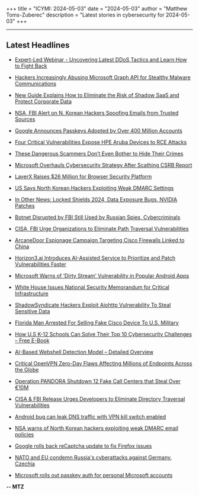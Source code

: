 +++
title = "ICYMI: 2024-05-03"
date = "2024-05-03"
author = "Matthew Toms-Zuberec"
description = "Latest stories in cybersecurity for 2024-05-03"
+++

---------------------------------------------------------------------------
## Latest Headlines
- [Expert-Led Webinar - Uncovering Latest DDoS Tactics and Learn How to Fight Back](https://thehackernews.com/2024/05/expert-led-webinar-learn-latest-ddos.html)

- [Hackers Increasingly Abusing Microsoft Graph API for Stealthy Malware Communications](https://thehackernews.com/2024/05/hackers-increasingly-abusing-microsoft.html)

- [New Guide Explains How to Eliminate the Risk of Shadow SaaS and Protect Corporate Data](https://thehackernews.com/2024/05/new-guide-explains-how-to-eliminate.html)

- [NSA, FBI Alert on N. Korean Hackers Spoofing Emails from Trusted Sources](https://thehackernews.com/2024/05/nsa-fbi-alert-on-n-korean-hackers.html)

- [Google Announces Passkeys Adopted by Over 400 Million Accounts](https://thehackernews.com/2024/05/google-announces-passkeys-adopted-by.html)

- [Four Critical Vulnerabilities Expose HPE Aruba Devices to RCE Attacks](https://thehackernews.com/2024/05/four-critical-vulnerabilities-expose.html)

- [These Dangerous Scammers Don’t Even Bother to Hide Their Crimes](https://www.wired.com/story/yahoo-boys-scammers-facebook-telegram-tiktok-youtube/)

- [Microsoft Overhauls Cybersecurity Strategy After Scathing CSRB Report](https://www.securityweek.com/microsoft-overhauls-cybersecurity-strategy-after-scathing-csrb-report/)

- [LayerX Raises $26 Million for Browser Security Platform](https://www.securityweek.com/layerx-raises-26-million-for-browser-security-platform/)

- [US Says North Korean Hackers Exploiting Weak DMARC Settings](https://www.securityweek.com/us-says-north-korean-hackers-exploiting-weak-dmarc-settings/)

- [In Other News: Locked Shields 2024, Data Exposure Bugs, NVIDIA Patches](https://www.securityweek.com/in-other-news-locked-shields-2024-data-exposure-bugs-nvidia-patches/)

- [Botnet Disrupted by FBI Still Used by Russian Spies, Cybercriminals](https://www.securityweek.com/botnet-disrupted-by-fbi-still-used-by-russian-spies-cybercriminals/)

- [CISA, FBI Urge Organizations to Eliminate Path Traversal Vulnerabilities](https://www.securityweek.com/cisa-fbi-urge-organizations-to-eliminate-path-traversal-vulnerabilities/)

- [ArcaneDoor Espionage Campaign Targeting Cisco Firewalls Linked to China](https://www.securityweek.com/arcanedoor-espionage-campaign-targeting-cisco-firewalls-linked-to-china/)

- [Horizon3.ai Introduces AI-Assisted Service to Prioritize and Patch Vulnerabilities Faster](https://www.securityweek.com/horizon3-ai-introduces-ai-assisted-service-to-prioritize-and-patch-vulnerabilities-faster/)

- [Microsoft Warns of ‘Dirty Stream’ Vulnerability in Popular Android Apps](https://www.securityweek.com/microsoft-warns-of-dirty-stream-vulnerability-in-popular-android-apps/)

- [White House Issues National Security Memorandum for Critical Infrastructure](https://www.securityweek.com/white-house-issues-national-security-memorandum-for-critical-infrastructure/)

- [ShadowSyndicate Hackers Exploit Aiohttp Vulnerability To Steal Sensitive Data](https://cybersecuritynews.com/shadow-syndicate-aiohttp-vulnerability-data-theft/)

- [Florida Man Arrested For Selling Fake Cisco Device To U.S. Military](https://cybersecuritynews.com/fake-cisco-florida-arrest/)

- [How U.S K-12 Schools Can Solve Their Top 10 Cybersecurity Challenges – Free E-Book](https://cybersecuritynews.com/k-12-schools-can-solve-their-top-10-cybersecurity/)

- [AI-Based Webshell Detection Model – Detailed Overview](https://cybersecuritynews.com/ai-webshell-detection-detailed-overview/)

- [Critical OpenVPN Zero-Day Flaws Affecting Millions of Endpoints Across the Globe](https://cybersecuritynews.com/openvpn-zero-day-flaws/)

- [Operation PANDORA Shutdown 12 Fake Call Centers that Steal Over €10M](https://cybersecuritynews.com/operation-pandora-shutdown/)

- [CISA & FBI Release Urges Developers to Eliminate Directory Traversal Vulnerabilities](https://cybersecuritynews.com/cisa-fbi-release-urges-developers-to-eliminate-directory-traversal-vulnerabilities/)

- [Android bug can leak DNS traffic with VPN kill switch enabled](https://www.bleepingcomputer.com/news/security/android-bug-can-leak-dns-traffic-with-vpn-kill-switch-enabled/)

- [NSA warns of North Korean hackers exploiting weak DMARC email policies](https://www.bleepingcomputer.com/news/security/nsa-warns-of-north-korean-hackers-exploiting-weak-dmarc-email-policies/)

- [Google rolls back reCaptcha update to fix Firefox issues](https://www.bleepingcomputer.com/news/security/google-rolls-back-recaptcha-update-to-fix-firefox-issues/)

- [NATO and EU condemn Russia's cyberattacks against Germany, Czechia](https://www.bleepingcomputer.com/news/security/nato-and-eu-condemn-russias-cyberattacks-against-germany-czechia/)

- [Microsoft rolls out passkey auth for personal Microsoft accounts](https://www.bleepingcomputer.com/news/microsoft/microsoft-rolls-out-passkey-auth-for-personal-microsoft-accounts/)

**-- MTZ**